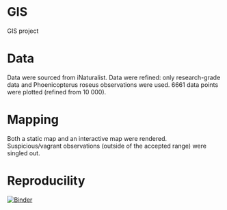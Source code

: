 # GIS
GIS project

# Data
Data were sourced from iNaturalist.
Data were refined: only research-grade data and Phoenicopterus roseus observations were used.
6661 data points were plotted (refined from 10 000).

# Mapping
Both a static map and an interactive map were rendered.
Suspicious/vagrant observations (outside of the accepted range) were singled out.

# Reproducility
[![Binder](https:/mybinder.org/badge_org.svg)](https://mybinder.org/v2/gh/Francesca17S/GIS/HEAD)
